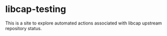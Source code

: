 # libcap-testing

This is a site to explore automated actions associated with libcap upstream repository status.
